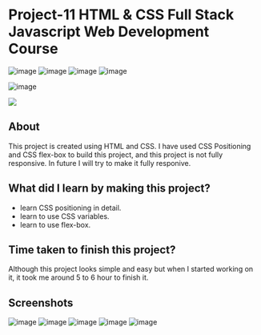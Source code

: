 # Project-11 HTML & CSS Full Stack Javascript Web Development Course

![image](https://img.shields.io/badge/iNeuron-Full--Stack%20JavaScript%20Web%20Development%20Course-blue)
![image](https://img.shields.io/badge/Hitesh%20Choudhry-LOC-brightgreen)
![image](https://img.shields.io/badge/HTML-CSS-orange)
![image](https://img.shields.io/badge/Project-11-blue)

![image](https://img.shields.io/badge/KUMAR-SARVESH-orange)

[<img src= "https://img.shields.io/badge/PROJECT LINK-20b?style=for-the-badge&logo=&logoColor=white" /> ](https://product-designer-portfolio-lco.netlify.app/)

## About

This project is created using HTML and CSS. I have used CSS Positioning and CSS flex-box to build this project, and this project is not fully responsive.
In future I will try to make it fully responive.

## What did I learn by making this project?

-   learn CSS positioning in detail.
-   learn to use CSS variables.
-   learn to use flex-box.

## Time taken to finish this project?

Although this project looks simple and easy but when I started working on it, it took me around 5 to 6 hour to finish it.

## Screenshots

![image](https://user-images.githubusercontent.com/70770975/233800476-666981a0-5d87-4d22-aefe-794ab9ebe849.png)
![image](https://user-images.githubusercontent.com/70770975/233800488-e79bc61c-f6d0-4aa5-a2fa-063142fb13be.png)
![image](https://user-images.githubusercontent.com/70770975/233800496-f6dea7b3-8db8-4c0e-a129-d855c13f19f5.png)
![image](https://user-images.githubusercontent.com/70770975/233800505-053bc69e-0a4b-487a-aa2b-ae98d3fc7ec7.png)
![image](https://user-images.githubusercontent.com/70770975/233800525-cdfd905b-82b5-4d37-aa7a-28223d3b079d.png)
